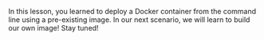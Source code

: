In this lesson, you learned to deploy a Docker container from the command 
line using a pre-existing image. In our next scenario, we will learn to 
build our own image! Stay tuned!

